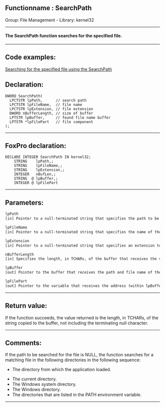 <link rel="stylesheet" type="text/css" href="../../css/win32api.css">  
<link rel="stylesheet" href="https://cdnjs.cloudflare.com/ajax/libs/font-awesome/4.7.0/css/font-awesome.min.css">

## Functionname : SearchPath
Group: File Management - Library: kernel32    
***  


#### The SearchPath function searches for the specified file. 
***  


## Code examples:
[Searching for the specified file using the SearchPath](../../samples/sample_250.md)  

## Declaration:
```foxpro  
DWORD SearchPath(
  LPCTSTR lpPath,      // search path
  LPCTSTR lpFileName,  // file name
  LPCTSTR lpExtension, // file extension
  DWORD nBufferLength, // size of buffer
  LPTSTR lpBuffer,     // found file name buffer
  LPTSTR *lpFilePart   // file component
);  
```  
***  


## FoxPro declaration:
```foxpro  
DECLARE INTEGER SearchPath IN kernel32;
	STRING    lpPath,;
	STRING    lpFileName,;
	STRING    lpExtension,;
	INTEGER   nBufLen,;
	STRING  @ lpBuffer,;
	INTEGER @ lpFilePart  
```  
***  


## Parameters:
```txt  
lpPath
[in] Pointer to a null-terminated string that specifies the path to be searched for the file.

lpFileName
[in] Pointer to a null-terminated string that specifies the name of the file to search for.

lpExtension
[in] Pointer to a null-terminated string that specifies an extension to be added to the file name when searching for the file.

nBufferLength
[in] Specifies the length, in TCHARs, of the buffer that receives the valid path and file name.

lpBuffer
[out] Pointer to the buffer that receives the path and file name of the file found.

lpFilePart
[out] Pointer to the variable that receives the address (within lpBuffer) of the last component of the valid path and file name, which is the address of the character immediately following the final backslash (\) in the path.  
```  
***  


## Return value:
If the function succeeds, the value returned is the length, in TCHARs, of the string copied to the buffer, not including the terminating null character.   
***  


## Comments:
If the path to be searched for the file is NULL, the function searches for a matching file in the following directories in the following sequence: <UL><LI>The directory from which the application loaded.   
<LI>The current directory.   
<LI>The Windows system directory.  
<LI>The Windows directory.  
<LI>The directories that are listed in the PATH environment variable.   
</UL>  
  
***  

